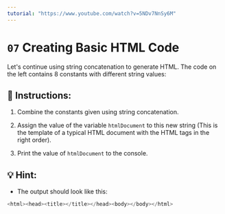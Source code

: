 ```yaml
---
tutorial: "https://www.youtube.com/watch?v=5NDv7NnSy6M"
---
```


# `07` Creating Basic HTML Code

Let's continue using string concatenation to generate HTML. The code on the left contains 8 constants with different string values:

## 📝 Instructions:

1. Combine the constants given using string concatenation.

2. Assign the value of the variable `htmlDocument` to this new string (This is the template of a typical HTML document with the HTML tags in the right order).

3. Print the value of `htmlDocument` to the console.

## 💡 Hint:

+ The output should look like this:

```js
<html><head><title></title></head><body></body></html>
```
